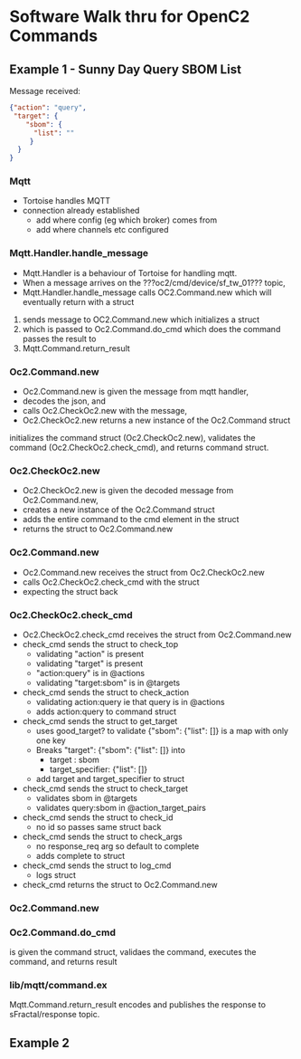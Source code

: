 # Software Walk thru for OpenC2 Commands

## Example 1 - Sunny Day Query SBOM List
Message received:
``` json
{"action": "query",
 "target": {
 	"sbom": {
      "list": ""
     }
  }
}
```

### Mqtt
* Tortoise handles MQTT
* connection already established
   - add where config (eg which broker) comes from
   - add where channels etc configured

### Mqtt.Handler.handle_message
* Mqtt.Handler is a behaviour of Tortoise for handling mqtt.
* When a message arrives on the ???oc2/cmd/device/sf_tw_01??? topic,
* Mqtt.Handler.handle_message calls OC2.Command.new 
which will eventually return with a struct


1. sends message to OC2.Command.new which initializes a struct
2. which is passed to Oc2.Command.do_cmd which does the command passes the result to
3. Mqtt.Command.return_result

### Oc2.Command.new
* Oc2.Command.new is given the message from mqtt handler,
* decodes the json, and 
* calls Oc2.CheckOc2.new with the message,
* Oc2.CheckOc2.new returns a new instance of the Oc2.Command struct


initializes the command struct (Oc2.CheckOc2.new),
validates the command (Oc2.CheckOc2.check_cmd), 
and returns command struct.

### Oc2.CheckOc2.new
* Oc2.CheckOc2.new is given the decoded message from Oc2.Command.new,
* creates a new instance of the Oc2.Command struct
* adds the entire command to the cmd element in the struct
* returns the struct to Oc2.Command.new

### Oc2.Command.new
* Oc2.Command.new receives the struct from Oc2.CheckOc2.new
* calls Oc2.CheckOc2.check_cmd with the struct
* expecting the struct back

### Oc2.CheckOc2.check_cmd
* Oc2.CheckOc2.check_cmd receives the struct from Oc2.Command.new
* check_cmd sends the struct to check_top
   - validating "action" is present
   - validating "target" is present
   - "action:query" is in @actions
   - validating "target:sbom" is in @targets 
* check_cmd sends the struct to check_action
   - validating action:query ie that query is in @actions
   - adds action:query to command struct
* check_cmd sends the struct to get_target
   - uses good_target? to validate {"sbom": {"list": []} is a map with only one key
   - Breaks "target": {"sbom": {"list": []} into
     - target : sbom
     - target_specifier: {"list": []}
   - add target and target_specifier to struct
* check_cmd sends the struct to check_target
   - validates sbom in @targets
   - validates query:sbom in @action_target_pairs
* check_cmd sends the struct to check_id
   - no id so passes same struct back
* check_cmd sends the struct to check_args
   - no response_req arg so default to complete
   - adds complete to struct
* check_cmd sends the struct to log_cmd
   - logs struct
* check_cmd returns the struct to Oc2.Command.new

### Oc2.Command.new


### Oc2.Command.do_cmd
is given the command struct, validaes the command, executes the command, and returns result

### lib/mqtt/command.ex
Mqtt.Command.return_result encodes and publishes the response to sFractal/response topic.

## Example 2